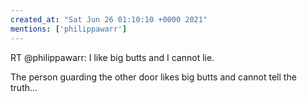 ```yaml
---
created_at: "Sat Jun 26 01:10:10 +0000 2021"
mentions: ['philippawarr']
---
```


RT @philippawarr: I like big butts and I cannot lie.

The person guarding the other door likes big butts and cannot tell the truth...